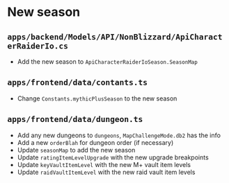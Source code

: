 # New season

## `apps/backend/Models/API/NonBlizzard/ApiCharacterRaiderIo.cs`

- Add the new season to `ApiCharacterRaiderIoSeason.SeasonMap`

## `apps/frontend/data/contants.ts`

- Change `Constants.mythicPlusSeason` to the new season

## `apps/frontend/data/dungeon.ts`

- Add any new dungeons to `dungeons`, `MapChallengeMode.db2` has the info
- Add a new `orderBlah` for dungeon order (if necessary)
- Update `seasonMap` to add the new season
- Update `ratingItemLevelUpgrade` with the new upgrade breakpoints
- Update `keyVaultItemLevel` with the new M+ vault item levels
- Update `raidVaultItemLevel` with the new raid vault item levels
